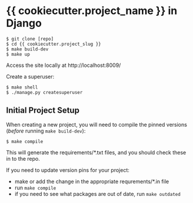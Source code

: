 # {{ cookiecutter.project_name }} in Django 

    $ git clone [repo]
    $ cd {{ cookiecutter.project_slug }}
    $ make build-dev
    $ make up

Access the site locally at http://localhost:8009/

Create a superuser:

    $ make shell
    $ ./manage.py createsuperuser

## Initial Project Setup

When creating a new project, you will need to compile the pinned versions
(*before* running `make build-dev`):

    $ make compile

This will generate the requirements/*.txt files, and you should check these in to the repo.

If you need to update version pins for your project:

* make or add the change in the appropriate requrements/*.in file
* run `make compile`
* if you need to see what packages are out of date, run `make outdated`